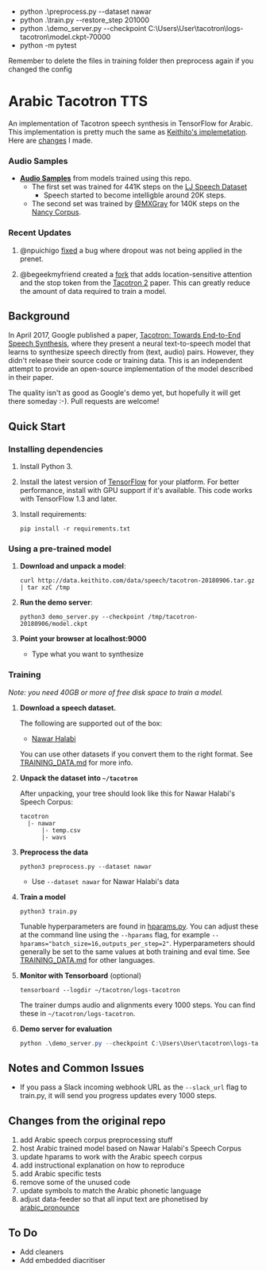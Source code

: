 



* python .\preprocess.py --dataset nawar
* python .\train.py --restore_step 201000
* python .\demo_server.py --checkpoint C:\Users\User\tacotron\logs-tacotron\model.ckpt-70000
* python -m pytest

Remember to delete the files in training folder then preprocess again if you changed the config
# Arabic Tacotron TTS

An implementation of Tacotron speech synthesis in TensorFlow for Arabic. This implementation is pretty much the same as [Keithito's implemetation](https://github.com/keithito/tacotron). Here are [changes](#changes) I made.


### Audio Samples

  * **[Audio Samples](https://keithito.github.io/audio-samples/)** from models trained using this repo.
    * The first set was trained for 441K steps on the [LJ Speech Dataset](https://keithito.com/LJ-Speech-Dataset/)
      * Speech started to become intelligble around 20K steps.
    * The second set was trained by [@MXGray](https://github.com/MXGray) for 140K steps on the [Nancy Corpus](http://www.cstr.ed.ac.uk/projects/blizzard/2011/lessac_blizzard2011/).


### Recent Updates

1. @npuichigo [fixed](https://github.com/keithito/tacotron/pull/205) a bug where dropout was not being applied in the prenet.

2. @begeekmyfriend created a [fork](https://github.com/begeekmyfriend/tacotron) that adds location-sensitive attention and the stop token from the [Tacotron 2](https://arxiv.org/abs/1712.05884) paper. This can greatly reduce the amount of data required to train a model.


## Background

In April 2017, Google published a paper, [Tacotron: Towards End-to-End Speech Synthesis](https://arxiv.org/pdf/1703.10135.pdf),
where they present a neural text-to-speech model that learns to synthesize speech directly from
(text, audio) pairs. However, they didn't release their source code or training data. This is an
independent attempt to provide an open-source implementation of the model described in their paper.

The quality isn't as good as Google's demo yet, but hopefully it will get there someday :-).
Pull requests are welcome!



## Quick Start

### Installing dependencies

1. Install Python 3.

2. Install the latest version of [TensorFlow](https://www.tensorflow.org/install/) for your platform. For better
   performance, install with GPU support if it's available. This code works with TensorFlow 1.3 and later.

3. Install requirements:
   ```
   pip install -r requirements.txt
   ```


### Using a pre-trained model

1. **Download and unpack a model**:
   ```
   curl http://data.keithito.com/data/speech/tacotron-20180906.tar.gz | tar xzC /tmp
   ```

2. **Run the demo server**:
   ```
   python3 demo_server.py --checkpoint /tmp/tacotron-20180906/model.ckpt
   ```

3. **Point your browser at localhost:9000**
   * Type what you want to synthesize



### Training

*Note: you need 40GB or more of free disk space to train a model.*

1. **Download a speech dataset.**

   The following are supported out of the box:
    * [Nawar Halabi](http://en.arabicspeechcorpus.com/)

   You can use other datasets if you convert them to the right format. See [TRAINING_DATA.md](TRAINING_DATA.md) for more info.


2. **Unpack the dataset into `~/tacotron`**

   After unpacking, your tree should look like this for Nawar Halabi's Speech Corpus:
   ```
   tacotron
     |- nawar
         |- temp.csv
         |- wavs
   ```

3. **Preprocess the data**
   ```
   python3 preprocess.py --dataset nawar
   ```
     * Use `--dataset nawar` for Nawar Halabi's data

4. **Train a model**
   ```
   python3 train.py
   ```

   Tunable hyperparameters are found in [hparams.py](hparams.py). You can adjust these at the command
   line using the `--hparams` flag, for example `--hparams="batch_size=16,outputs_per_step=2"`.
   Hyperparameters should generally be set to the same values at both training and eval time.
   See [TRAINING_DATA.md](TRAINING_DATA.md) for other languages.


5. **Monitor with Tensorboard** (optional)
   ```
   tensorboard --logdir ~/tacotron/logs-tacotron
   ```

   The trainer dumps audio and alignments every 1000 steps. You can find these in
   `~/tacotron/logs-tacotron`.

6. **Demo server for evaluation** 
   ```powershell
   python .\demo_server.py --checkpoint C:\Users\User\tacotron\logs-tacotron\model.ckpt-70000
   ```

## Notes and Common Issues

  * If you pass a Slack incoming webhook URL as the `--slack_url` flag to train.py, it will send
    you progress updates every 1000 steps.



## <a name="changes"></a> Changes from the original repo
1. add Arabic speech corpus preprocessing stuff
2. host Arabic trained model based on Nawar Halabi's Speech Corpus
3. update hparams to work with the Arabic speech corpus
4. add instructional explanation on how to reproduce
5. add Arabic specific tests
6. remove some of the unused code
7. update symbols to match the Arabic phonetic language
8. adjust data-feeder so that all input text are phonetised by [arabic_pronounce](https://github.com/youssefsharief/arabic_pronounce)

## To Do
* Add cleaners
* Add embedded diacritiser
